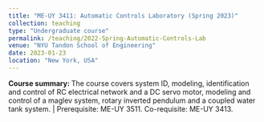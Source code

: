 ```yaml
---
title: "ME-UY 3411: Automatic Controls Laboratory (Spring 2023)"
collection: teaching
type: "Undergraduate course"
permalink: /teaching/2022-Spring-Automatic-Controls-Lab
venue: "NYU Tandon School of Engineering"
date: 2023-01-23
location: "New York, USA"
---
```


<b>Course summary: </b>The course covers system ID, modeling, identification and control of RC electrical network and a DC servo motor, modeling and control of a maglev system, rotary inverted pendulum and a coupled water tank system. | Prerequisite: ME-UY 3511. Co-requisite: ME-UY 3413.

<!-- Heading 1
======

Heading 2
======

Heading 3
====== -->
